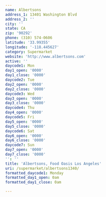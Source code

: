 ```yaml
---
name: Albertsons
address_1: 13401 Washington Blvd
address_2: ''
city: ''
state: CA
zip: '90292'
phone: (310) 574-0606
latitude: '33.99355'
longitude: '-118.445627'
category: Supermarket
website: 'http://www.albertsons.com'
active: ''
daycode1: Mon
day1_open: '0000'
day1_close: '0000'
daycode2: Tue
day2_open: '0000'
day2_close: '0000'
daycode3: Wed
day3_open: '0000'
day3_close: '0000'
daycode4: Thu
day4_open: '0000'
daycode5: Fri
day5_open: '0000'
day5_close: '0000'
daycode6: Sat
day6_open: '0000'
day6_close: '0000'
daycode7: Sun
day7_open: '0000'
day7_close: '0000'
'': ''
title: 'Albertsons, Food Oasis Los Angeles'
uri: /supermarket/albertsons1340/
formatted_daycode1: Monday
formatted_day1_open: 0am
formatted_day1_close: 0am

---
```


